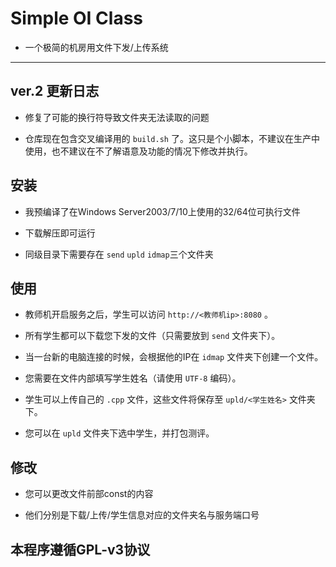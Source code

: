# Simple OI Class

+ 一个极简的机房用文件下发/上传系统

---

## ver.2 更新日志

+ 修复了可能的换行符导致文件夹无法读取的问题

+ 仓库现在包含交叉编译用的 `build.sh` 了。这只是个小脚本，不建议在生产中使用，也不建议在不了解语意及功能的情况下修改并执行。

## 安装

+ 我预编译了在Windows Server2003/7/10上使用的32/64位可执行文件

+ 下载解压即可运行

+ 同级目录下需要存在 `send` `upld` `idmap`三个文件夹

## 使用

+ 教师机开启服务之后，学生可以访问 `http://<教师机ip>:8080` 。

+ 所有学生都可以下载您下发的文件（只需要放到 `send` 文件夹下）。

+ 当一台新的电脑连接的时候，会根据他的IP在 `idmap` 文件夹下创建一个文件。

+ 您需要在文件内部填写学生姓名（请使用 `UTF-8` 编码）。

+ 学生可以上传自己的 `.cpp` 文件，这些文件将保存至 `upld/<学生姓名>` 文件夹下。

+ 您可以在 `upld` 文件夹下选中学生，并打包测评。

## 修改

+ 您可以更改文件前部const的内容

+ 他们分别是下载/上传/学生信息对应的文件夹名与服务端口号

## 本程序遵循GPL-v3协议

